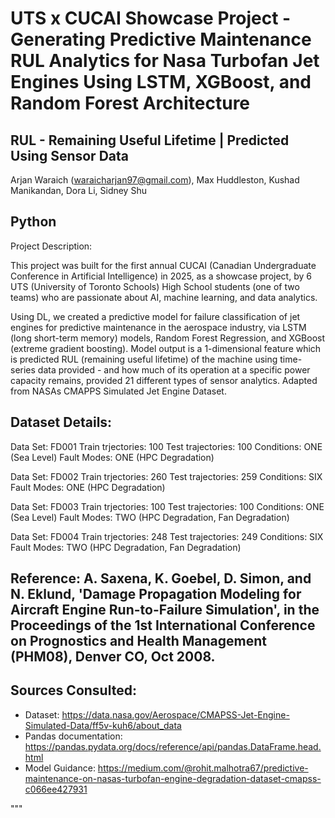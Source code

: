 # UTS x CUCAI Showcase Project - Generating Predictive Maintenance RUL Analytics for Nasa Turbofan Jet Engines Using LSTM, XGBoost, and Random Forest Architecture


## **RUL - Remaining Useful Lifetime | Predicted Using Sensor Data**


Arjan Waraich (waraicharjan97@gmail.com), Max Huddleston, Kushad Manikandan, Dora Li, Sidney Shu

## Python
Project Description:

This project was built for the first annual CUCAI (Canadian Undergraduate Conference in Artificial Intelligence) in 2025, as a showcase project, by 6 UTS (University of Toronto Schools) High School students (one of two teams) who are passionate about AI, machine learning, and data analytics.

Using DL, we created a predictive model for failure classification of jet engines
for predictive maintenance in the aerospace industry, via LSTM (long short-term memory) models, Random Forest Regression, and XGBoost (extreme gradient boosting). Model output is a 1-dimensional feature which is predicted RUL (remaining useful lifetime) of the machine using time-series data provided - and how much of its operation at a specific power capacity remains, provided 21 different types of sensor analytics.
Adapted from NASAs CMAPPS Simulated Jet Engine Dataset.

## Dataset Details:

Data Set: FD001
Train trjectories: 100
Test trajectories: 100
Conditions: ONE (Sea Level)
Fault Modes: ONE (HPC Degradation)

Data Set: FD002
Train trjectories: 260
Test trajectories: 259
Conditions: SIX
Fault Modes: ONE (HPC Degradation)

Data Set: FD003
Train trjectories: 100
Test trajectories: 100
Conditions: ONE (Sea Level)
Fault Modes: TWO (HPC Degradation, Fan Degradation)

Data Set: FD004
Train trjectories: 248
Test trajectories: 249
Conditions: SIX
Fault Modes: TWO (HPC Degradation, Fan Degradation)

## Reference: A. Saxena, K. Goebel, D. Simon, and N. Eklund, 'Damage Propagation Modeling for Aircraft Engine Run-to-Failure Simulation', in the Proceedings of the 1st International Conference on Prognostics and Health Management (PHM08), Denver CO, Oct 2008.

## Sources Consulted:
 - Dataset: https://data.nasa.gov/Aerospace/CMAPSS-Jet-Engine-Simulated-Data/ff5v-kuh6/about_data
 - Pandas documentation: https://pandas.pydata.org/docs/reference/api/pandas.DataFrame.head.html
 - Model Guidance: https://medium.com/@rohit.malhotra67/predictive-maintenance-on-nasas-turbofan-engine-degradation-dataset-cmapss-c066ee427931

"""

